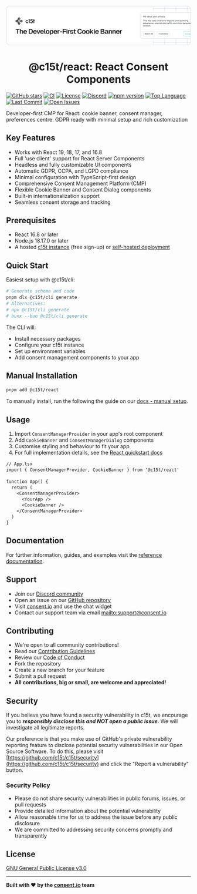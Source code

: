 <p align="center">
  <a href="https://c15t.com?utm_source=github&utm_medium=c15t_react" target="_blank" rel="noopener noreferrer">
    <picture>
      <source media="(prefers-color-scheme: dark)" srcset="../../docs/assets/c15t-banner-readme-dark.svg">
      <img src="../../docs/assets/c15t-banner-readme-light.svg" alt="c15t Banner">
    </picture>
  </a>
  <br />
  <h1 align="center">@c15t/react: React Consent Components</h1>
</p>

[![GitHub stars](https://img.shields.io/github/stars/c15t/c15t?style=flat-square)](https://github.com/c15t/c15t)
[![CI](https://img.shields.io/github/actions/workflow/status/c15t/c15t/ci.yml?style=flat-square)](https://github.com/c15t/c15t/actions/workflows/ci.yml)
[![License](https://img.shields.io/badge/license-GPL--3.0-blue.svg?style=flat-square)](https://github.com/c15t/c15t/blob/main/LICENSE.md)
[![Discord](https://img.shields.io/discord/1312171102268690493?style=flat-square)](https://c15t.com/discord)
[![npm version](https://img.shields.io/npm/v/https%3A%2F%2Fwww.npmjs.com%2Fpackage%2F%40c15t%2Freact?style=flat-square)](https://www.npmjs.com/package/@c15t/react)
[![Top Language](https://img.shields.io/github/languages/top/c15t/c15t?style=flat-square)](https://github.com/c15t/c15t)
[![Last Commit](https://img.shields.io/github/last-commit/c15t/c15t?style=flat-square)](https://github.com/c15t/c15t/commits/main)
[![Open Issues](https://img.shields.io/github/issues/c15t/c15t?style=flat-square)](https://github.com/c15t/c15t/issues)

Developer-first CMP for React: cookie banner, consent manager, preferences centre. GDPR ready with minimal setup and rich customization

## Key Features

- Works with React 19, 18, 17, and 16.8
- Full 'use client' support for React Server Components
- Headless and fully customizable UI components
- Automatic GDPR, CCPA, and LGPD compliance
- Minimal configuration with TypeScript-first design
- Comprehensive Consent Management Platform (CMP)
- Flexible Cookie Banner and Consent Dialog components
- Built-in internationalization support
- Seamless consent storage and tracking

## Prerequisites

- React 16.8 or later
- Node.js 18.17.0 or later
- A hosted [c15t instance](https://consent.io) (free sign-up) or [self-hosted deployment](https://c15t.com/docs/self-host/v2)

## Quick Start

Easiest setup with @c15t/cli:

```bash
# Generate schema and code
pnpm dlx @c15t/cli generate
# Alternatives:
# npx @c15t/cli generate
# bunx --bun @c15t/cli generate
```

The CLI will:

- Install necessary packages
- Configure your c15t instance
- Set up environment variables
- Add consent management components to your app

## Manual Installation

```bash
pnpm add @c15t/react
```

To manually install, run the following the guide on our [docs - manual setup](https://c15t.com/docs/frameworks/react/quickstart#manual-setup).

## Usage

1. Import `ConsentManagerProvider` in your app's root component
2. Add `CookieBanner` and `ConsentManagerDialog` components
3. Customise styling and behaviour to fit your app
4. For full implementation details, see the [React quickstart docs](https://c15t.com/docs/frameworks/react/quickstart)

```tsx
// App.tsx
import { ConsentManagerProvider, CookieBanner } from '@c15t/react'

function App() {
  return (
    <ConsentManagerProvider>
      <YourApp />
      <CookieBanner />
    </ConsentManagerProvider>
  )
}
```

## Documentation

For further information, guides, and examples visit the [reference documentation](https://c15t.com/docs/frameworks/react/quickstart).

## Support

- Join our [Discord community](https://c15t.com/discord)
- Open an issue on our [GitHub repository](https://github.com/c15t/c15t/issues)
- Visit [consent.io](https://consent.io) and use the chat widget
- Contact our support team via email [mailto:support@consent.io](mailto:support@consent.io)

## Contributing

- We're open to all community contributions!
- Read our [Contribution Guidelines](https://c15t.com/docs/oss/contributing)
- Review our [Code of Conduct](https://c15t.com/docs/oss/code-of-conduct)
- Fork the repository
- Create a new branch for your feature
- Submit a pull request
- **All contributions, big or small, are welcome and appreciated!**

## Security

If you believe you have found a security vulnerability in c15t, we encourage you to **_responsibly disclose this and NOT open a public issue_**. We will investigate all legitimate reports.

Our preference is that you make use of GitHub's private vulnerability reporting feature to disclose potential security vulnerabilities in our Open Source Software. To do this, please visit [https://github.com/c15t/c15t/security](https://github.com/c15t/c15t/security) and click the "Report a vulnerability" button.

### Security Policy

- Please do not share security vulnerabilities in public forums, issues, or pull requests
- Provide detailed information about the potential vulnerability
- Allow reasonable time for us to address the issue before any public disclosure
- We are committed to addressing security concerns promptly and transparently

## License

[GNU General Public License v3.0](https://github.com/c15t/c15t/blob/main/LICENSE.md)

---

**Built with ❤️ by the [consent.io](https://www.consent.io) team**
